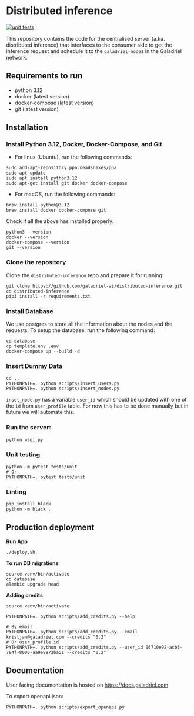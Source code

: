 # Distributed inference

[![unit tests](https://github.com/galadriel-ai/distributed-inference/actions/workflows/unit_test.yml/badge.svg)](https://github.com/galadriel-ai/distributed-inference/actions/workflows/unit_test.yml)

This repository contains the code for the centralised server (a.ka. distributed
inference)
that interfaces to the consumer side to get the inference request and schedule
it to the
`galadriel-node`s in the Galadriel network.


## Requirements to run

- python 3.12
- docker (latest version)
- docker-compose (latest version)
- git (latest version)

## Installation

### Install Python 3.12, Docker, Docker-Compose, and Git

- For linux (Ubuntu), run the following commands:

```shell
sudo add-apt-repository ppa:deadsnakes/ppa
sudo apt update
sudo apt install python3.12
sudo apt-get install git docker docker-compose
```

- For macOS, run the following commands:

```shell
brew install python@3.12
brew install docker docker-compose git
```

Check if all the above has installed properly:

```shell
python3 --version
docker --version
docker-compose --version
git --version
```

### Clone the repository

Clone the `distributed-inference` repo and prepare it for running:

```shell
git clone https://github.com/galadriel-ai/distributed-inference.git
cd distributed-inference
pip3 install -r requirements.txt

```

### Install Database

We use postgres to store all the information about the nodes and the requests.
To setup the database, run the
following
command:

```shell
cd database
cp template.env .env
docker-compose up --build -d
```

### Insert Dummy Data

```shell
cd ..
PYTHONPATH=. python scripts/insert_users.py
PYTHONPATH=. python scripts/insert_nodes.py
```

`inset_node.py` has a variable `user_id` which should be updated with one of
the `id` from `user_profile` table.
For now this has to be done manually but in future we will automate this.

### Run the server:

```shell
python wsgi.py
```

### Unit testing

```shell
python -m pytest tests/unit
# Or
PYTHONPATH=. pytest tests/unit
```

### Linting

```shell
pip install black
python -m black .
```

## Production deployment

**Run App**

```
./deploy.sh
```

**To run DB migrations**

```
source venv/bin/activate
cd database
alembic upgrade head
```

**Adding credits**

```
source venv/bin/activate

PYTHONPATH=. python scripts/add_credits.py --help

# By email
PYTHONPATH=. python scripts/add_credits.py --email kristjan@galadriel.com --credits "0.2"
# Or user_profile.id
PYTHONPATH=. python scripts/add_credits.py --user_id 06710e92-acb3-784f-8000-aa9e8972ba51 --credits "0.2"
```

## Documentation

User facing documentation is hosted on https://docs.galadriel.com

To export openapi.json:

```
PYTHONPATH=. python scripts/export_openapi.py
```

